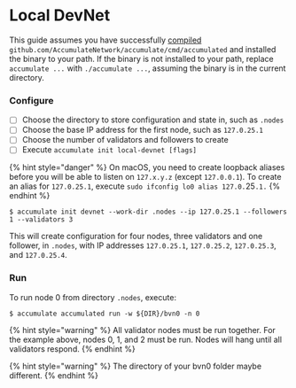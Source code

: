 # Local DevNet

This guide assumes you have successfully [compiled](contributing.md#compiling) `github.com/AccumulateNetwork/accumulate/cmd/accumulated` and installed the binary to your path. If the binary is not installed to your path, replace `accumulate ...` with `./accumulate ...`, assuming the binary is in the current directory.

### Configure

* [ ] Choose the directory to store configuration and state in, such as `.nodes`
* [ ] Choose the base IP address for the first node, such as `127.0.25.1`
* [ ] Choose the number of validators and followers to create
* [ ] Execute `accumulate init local-devnet [flags]`

{% hint style="danger" %}
On macOS, you need to create loopback aliases before you will be able to listen on `127.x.y.z` (except `127.0.0.1`). To create an alias for `127.0.25.1`, execute `sudo ifconfig lo0 alias 127.0.`25`.1.`
{% endhint %}

```shell-session
$ accumulate init devnet --work-dir .nodes --ip 127.0.25.1 --followers 1 --validators 3
```

This will create configuration for four nodes, three validators and one follower, in `.nodes`, with IP addresses `127.0.25.1`, `127.0.25.2`, `127.0.25.3`, and `127.0.25.4`.

### Run

To run node 0 from directory `.nodes`, execute:

```shell-session
$ accumulate accumulated run -w ${DIR}/bvn0 -n 0
```

{% hint style="warning" %}
All validator nodes must be run together. For the example above, nodes 0, 1, and 2 must be run. Nodes will hang until all validators respond.
{% endhint %}



{% hint style="warning" %}
The directory of your bvn0 folder maybe different.
{% endhint %}
